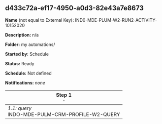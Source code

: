 ## d433c72a-ef17-4950-a0d3-82e43a7e8673

**Name** (not equal to External Key)**:** IND0-MDE-PLUM-W2-RUN2-ACTIVITY-10152020

**Description:** n/a

**Folder:** my automations/

**Started by:** Schedule

**Status:** Ready

**Schedule:** Not defined

**Notifications:** _none_


| Step 1<br>_<small>-</small>_ |
| --- |
| _1.1: query_<br>INDO-MDE-PULM-CRM-PROFILE-W2-QUERY |
